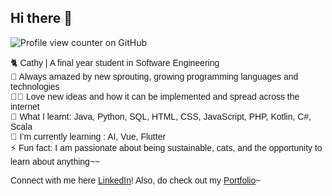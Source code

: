 ## Hi there 👋
![Profile view counter on GitHub](https://komarev.com/ghpvc/?username=cathy-ps)

<span style="font-family: 'Pixelify Sans', sans-serif;">

🐈 Cathy | A final year student in Software Engineering <br>
💭 Always amazed by new sprouting, growing programming languages and technologies <br>
❤️‍🔥 Love new ideas and how it can be implemented and spread across the internet <br>
💙 What I learnt: Java, Python, SQL, HTML, CSS, JavaScript, PHP, Kotlin, C#, Scala <br>
🌱 I’m currently learning : AI, Vue, Flutter <br>
⚡ Fun fact: I am passionate about being sustainable, cats, and the opportunity to learn about anything~~

Connect with me here <a href="www.linkedin.com/in/cathy-ps">LinkedIn</a>! 
Also, do check out my <a href="https://cathy-ps.github.io/">Portfolio</a>~
</span>
<!-- 
👯 I’m looking to collaborate on ...
🤔 I’m looking for help with ...
💬 Ask me about ...
📫 How to reach me: sey948@gmail.com
-->


